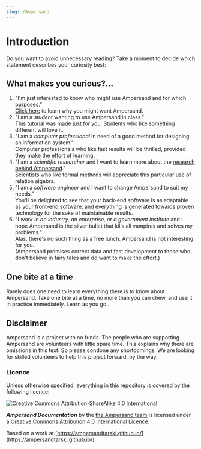 ```yaml
---
slug: /Ampersand
---
```


# Introduction

Do you want to avoid unnecessary reading? Take a moment to decide which statement describes your curiosity best:

## What makes you curious?...

1. "I'm just interested to know who might use Ampersand and for which purposes."\
   [Click here](why-ampersand/) to learn why you might want Ampersand.
2. "I am a _student_ wanting to use Ampersand in class."\
   [This tutorial](tutorial-rap3/) was made just for you. Students who like something different will love it.
3. "I am a _computer professional_ in need of a good method for designing an information system."\
   Computer professionals who like fast results will be thrilled, provided they make the effort of learning.
4. "I am a _scientific researcher_ and I want to learn more about the [research behind Ampersand](research.md)."\
   Scientists who like formal methods will appreciate this particular use of relation algebra.
5. "I am a _software engineer_ and I want to change Ampersand to suit my needs."\
   You'll be delighted to see that your back-end software is as adaptable as your front-end software, and everything is generated towards proven technology for the sake of maintainable results.
6. "I _work in an industry, an enterprise, or a government institute_ and I hope Ampersand is the silver bullet that kills all vampires and solves my problems."\
   Alas, there's no such thing as a free lunch. Ampersand is not interesting for you.\
   (Ampersand promises correct data and fast development to those who don't believe in fairy tales and do want to make the effort.)

## One bite at a time

Rarely does one need to learn everything there is to know about Ampersand. Take one bite at a time, no more than you can chew, and use it in practice immediately. Learn as you go...

## Disclaimer

Ampersand is a project with no funds. The people who are supporting Ampersand are volunteers with little spare time. This explains why there are omissions in this text. So please condone any shortcomings. We are looking for skilled volunteers to help this project forward, by the way.

### Licence

Unless otherwise specified, everything in this repository is covered by the following licence:

![Creative Commons Attribution-ShareAlike 4.0 International](https://licensebuttons.net/l/by-sa/4.0/88x31.png)

_**Ampersand Documentation**_ by the [the Ampersand team](https://github.com/orgs/AmpersandTarski/teams) is licensed under a [Creative Commons Attribution 4.0 International Licence](http://creativecommons.org/licenses/by-sa/4.0/).

Based on a work at [https://ampersandtarski.github.io/](https://ampersandtarski.github.io/)
